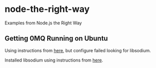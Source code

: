 # node-the-right-way
Examples from Node.js the Right Way

## Getting 0MQ Running on Ubuntu
Using instructions from [here](http://zeromq.org/intro:get-the-software), but configure failed looking for libsodium.

Installed libsodium using instructions from [here](https://tuananh.org/2015/06/16/how-to-install-zeromq-on-ubuntu/).
